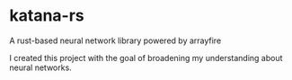 # katana-rs
A rust-based neural network library powered by arrayfire

I created this project with the goal of broadening my understanding about neural networks.
